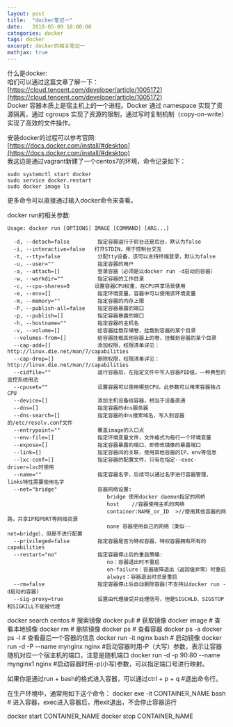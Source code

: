 ```yaml
---
layout: post
title:  "docker笔记一"
date:   2018-05-09 18:00:00
categories: docker
tags: docker
excerpt: docker的相关笔记一
mathjax: true
---
```


什么是docker:  
咱们可以通过这篇文章了解一下：  
[https://cloud.tencent.com/developer/article/1005172](https://cloud.tencent.com/developer/article/1005172)  
Docker 容器本质上是宿主机上的一个进程。Docker 通过 namespace 实现了资源隔离，通过 cgroups 实现了资源的限制，通过写时复制机制（copy-on-write）实现了高效的文件操作。

  
 安装docker的过程可以参考官网:  
 [https://docs.docker.com/install/#desktop](https://docs.docker.com/install/#desktop)  
 我这边是通过vagrant新建了一个centos7的环境，命令记录如下：  
```
sudo systemctl start docker
sudo service docker.restart
sudo docker image ls
```
更多命令可以直接通过输入docker命令来查看。  

docker run的相关参数:  
```
Usage: docker run [OPTIONS] IMAGE [COMMAND] [ARG...]    
  
  -d, --detach=false         指定容器运行于前台还是后台，默认为false     
  -i, --interactive=false   打开STDIN，用于控制台交互    
  -t, --tty=false            分配tty设备，该可以支持终端登录，默认为false    
  -u, --user=""              指定容器的用户    
  -a, --attach=[]            登录容器（必须是以docker run -d启动的容器）  
  -w, --workdir=""           指定容器的工作目录   
  -c, --cpu-shares=0        设置容器CPU权重，在CPU共享场景使用    
  -e, --env=[]               指定环境变量，容器中可以使用该环境变量    
  -m, --memory=""            指定容器的内存上限    
  -P, --publish-all=false    指定容器暴露的端口    
  -p, --publish=[]           指定容器暴露的端口   
  -h, --hostname=""          指定容器的主机名    
  -v, --volume=[]            给容器挂载存储卷，挂载到容器的某个目录    
  --volumes-from=[]          给容器挂载其他容器上的卷，挂载到容器的某个目录  
  --cap-add=[]               添加权限，权限清单详见：http://linux.die.net/man/7/capabilities    
  --cap-drop=[]              删除权限，权限清单详见：http://linux.die.net/man/7/capabilities    
  --cidfile=""               运行容器后，在指定文件中写入容器PID值，一种典型的监控系统用法    
  --cpuset=""                设置容器可以使用哪些CPU，此参数可以用来容器独占CPU    
  --device=[]                添加主机设备给容器，相当于设备直通    
  --dns=[]                   指定容器的dns服务器    
  --dns-search=[]            指定容器的dns搜索域名，写入到容器的/etc/resolv.conf文件    
  --entrypoint=""            覆盖image的入口点    
  --env-file=[]              指定环境变量文件，文件格式为每行一个环境变量    
  --expose=[]                指定容器暴露的端口，即修改镜像的暴露端口    
  --link=[]                  指定容器间的关联，使用其他容器的IP、env等信息    
  --lxc-conf=[]              指定容器的配置文件，只有在指定--exec-driver=lxc时使用    
  --name=""                  指定容器名字，后续可以通过名字进行容器管理，links特性需要使用名字    
  --net="bridge"             容器网络设置:  
                                bridge 使用docker daemon指定的网桥       
                                host    //容器使用主机的网络    
                                container:NAME_or_ID  >//使用其他容器的网路，共享IP和PORT等网络资源    
                                none 容器使用自己的网络（类似--net=bridge），但是不进行配置   
  --privileged=false         指定容器是否为特权容器，特权容器拥有所有的capabilities    
  --restart="no"             指定容器停止后的重启策略:  
                                no：容器退出时不重启    
                                on-failure：容器故障退出（返回值非零）时重启   
                                always：容器退出时总是重启    
  --rm=false                 指定容器停止后自动删除容器(不支持以docker run -d启动的容器)    
  --sig-proxy=true           设置由代理接受并处理信号，但是SIGCHLD、SIGSTOP和SIGKILL不能被代理 
```


docker search centos # 搜索镜像
docker pull # 获取镜像
docker image # 查看本地镜像
docker rm # 删除镜像
docker ps # 查看容器
docker ps -a
docker ps -l # 查看最后一个容器的信息
docker run -it nginx bash  # 启动镜像
docker run -d -P --name mynginx nginx  #启动容器时用-P（大写）参数，表示让容器随机对应一个宿主机的端口，注意是随机端口
docker run -d -p 90:80 --name mynginx1 nginx #启动容器时用-p(小写)参数，可以指定端口号进行映射。  

如果你是通过run + bash的格式进入容器，可以通过ctrl + p + q #退出命令行。  

在生产环境中，通常用如下这个命令：
docker exe -it CONTAINER_NAME bash # 进入容器，exec进入容器后，用exit退出，不会停止容器运行

docker start CONTAINER_NAME
docker stop CONTAINER_NAME



